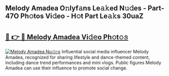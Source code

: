 ## Melody Amadea O𝚗lyf𝚊ns Le𝚊𝚔ed N𝚞𝚍es - Part-47O Ph𝚘tos Vi𝚍eo - H𝚘t Part Le𝚊𝚔s 30uaZ

# <h2><a href="http://hf4997.feru.top/?c=Melody+Amadea">🔗 👉 🔴 Melody Amadea Vi𝚍𝚎o Ph𝚘t𝚘𝚜</a></h2>

[![Melody Amadea Nu𝚍𝚎s](https://i.imgur.com/0TWrTi3.gif)](http://hf4997.feru.top/?c=Melody+Amadea)
Influential social media influencer Melody Amadea, recognized for sharing lifestyle and dance-themed content, including dance trend performances and mini vlogs. Public figures Melody Amadea can use their influence to promote social change. 
